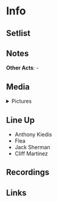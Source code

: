 # Info


## Setlist

## Notes

**Other Acts**: -

## Media 

<details>
  <summary>Pictures</summary>
  <img alt="Ticket" title="Ticket" src="19841121t.jpg" height="200" />
  <img alt="Flyer" title="Flyer" src="19841121f.jpg" height="200" />
</details>

## Line Up

* Anthony Kiedis
* Flea
* Jack Sherman
* Cliff Martinez

## Recordings

## Links